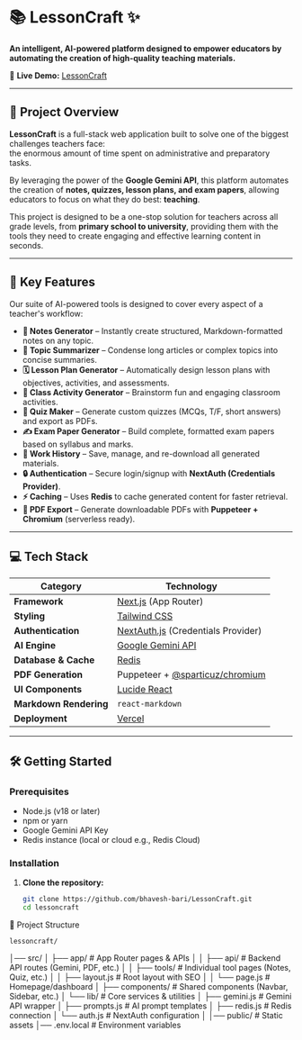 # 📚 LessonCraft ✨

**An intelligent, AI-powered platform designed to empower educators by automating the creation of high-quality teaching materials.**

🔗 **Live Demo:** [LessonCraft](https://lesson-craft-teach.vercel.app/)

---

## 🚀 Project Overview

**LessonCraft** is a full-stack web application built to solve one of the biggest challenges teachers face:  
the enormous amount of time spent on administrative and preparatory tasks.  

By leveraging the power of the **Google Gemini API**, this platform automates the creation of **notes, quizzes, lesson plans, and exam papers**, allowing educators to focus on what they do best: **teaching**.

This project is designed to be a one-stop solution for teachers across all grade levels, from **primary school to university**, providing them with the tools they need to create engaging and effective learning content in seconds.

---

## 🔑 Key Features

Our suite of AI-powered tools is designed to cover every aspect of a teacher's workflow:

- **📝 Notes Generator** – Instantly create structured, Markdown-formatted notes on any topic.  
- **🧠 Topic Summarizer** – Condense long articles or complex topics into concise summaries.  
- **🗓️ Lesson Plan Generator** – Automatically design lesson plans with objectives, activities, and assessments.  
- **🤸 Class Activity Generator** – Brainstorm fun and engaging classroom activities.  
- **🤔 Quiz Maker** – Generate custom quizzes (MCQs, T/F, short answers) and export as PDFs.  
- **✍️ Exam Paper Generator** – Build complete, formatted exam papers based on syllabus and marks.  
- **📜 Work History** – Save, manage, and re-download all generated materials.  
- **🔒 Authentication** – Secure login/signup with **NextAuth (Credentials Provider)**.  
- **⚡ Caching** – Uses **Redis** to cache generated content for faster retrieval.  
- **📄 PDF Export** – Generate downloadable PDFs with **Puppeteer + Chromium** (serverless ready).  

---

## 💻 Tech Stack

| Category             | Technology |
| -------------------- | ---------- |
| **Framework**        | [Next.js](https://nextjs.org/) (App Router) |
| **Styling**          | [Tailwind CSS](https://tailwindcss.com/) |
| **Authentication**   | [NextAuth.js](https://next-auth.js.org/) (Credentials Provider) |
| **AI Engine**        | [Google Gemini API](https://ai.google.dev/) |
| **Database & Cache** | [Redis](https://redis.io/) |
| **PDF Generation**   | Puppeteer + [@sparticuz/chromium](https://github.com/Sparticuz/chromium) |
| **UI Components**    | [Lucide React](https://lucide.dev/) |
| **Markdown Rendering** | `react-markdown` |
| **Deployment**       | [Vercel](https://vercel.com/) |

---

## 🛠️ Getting Started

### Prerequisites

- Node.js (v18 or later)  
- npm or yarn  
- Google Gemini API Key  
- Redis instance (local or cloud e.g., Redis Cloud)

### Installation

1. **Clone the repository:**
   ```bash
   git clone https://github.com/bhavesh-bari/LessonCraft.git
   cd lessoncraft

📁 Project Structure

    lessoncraft/
│── src/
│   ├── app/                # App Router pages & APIs
│   │   ├── api/            # Backend API routes (Gemini, PDF, etc.)
│   │   ├── tools/          # Individual tool pages (Notes, Quiz, etc.)
│   │   ├── layout.js       # Root layout with SEO
│   │   └── page.js         # Homepage/dashboard
│   ├── components/         # Shared components (Navbar, Sidebar, etc.)
│   └── lib/                # Core services & utilities
│       ├── gemini.js       # Gemini API wrapper
│       ├── prompts.js      # AI prompt templates
│       ├── redis.js        # Redis connection
│       └── auth.js         # NextAuth configuration
│
│── public/                 # Static assets
│── .env.local              # Environment variables

